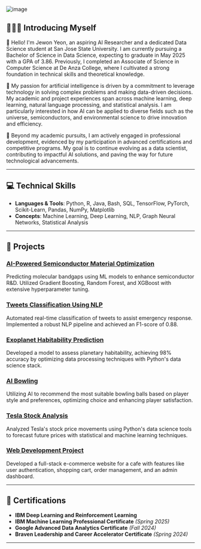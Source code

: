 ![image](https://github.com/user-attachments/assets/e77d3ec8-5bdd-4032-b649-751840d42eb2)

## 🙋🏻‍♀️ Introducing Myself

👋 Hello! I'm Jewon Yeon, an aspiring AI Researcher and a dedicated Data Science student at San Jose State University. I am currently pursuing a Bachelor of Science in Data Science, expecting to graduate in May 2025 with a GPA of 3.86. Previously, I completed an Associate of Science in Computer Science at De Anza College, where I cultivated a strong foundation in technical skills and theoretical knowledge.

🚀 My passion for artificial intelligence is driven by a commitment to leverage technology in solving complex problems and making data-driven decisions. My academic and project experiences span across machine learning, deep learning, natural language processing, and statistical analysis. I am particularly interested in how AI can be applied to diverse fields such as the universe, semiconductors, and environmental science to drive innovation and efficiency.

🌱 Beyond my academic pursuits, I am actively engaged in professional development, evidenced by my participation in advanced certifications and competitive programs. My goal is to continue evolving as a data scientist, contributing to impactful AI solutions, and paving the way for future technological advancements.

---

## 💻 Technical Skills

- **Languages & Tools**: Python, R, Java, Bash, SQL, TensorFlow, PyTorch, Scikit-Learn, Pandas, NumPy, Matplotlib
- **Concepts**: Machine Learning, Deep Learning, NLP, Graph Neural Networks, Statistical Analysis

---

## 🌟 Projects

### [AI-Powered Semiconductor Material Optimization](https://github.com/yeon971105/AI-Powered-Semiconductor-Material-Optimization)
Predicting molecular bandgaps using ML models to enhance semiconductor R&D. Utilized Gradient Boosting, Random Forest, and XGBoost with extensive hyperparameter tuning.

### [Tweets Classification Using NLP](https://github.com/yeon971105/Tweets-Classification-Using-NLP)
Automated real-time classification of tweets to assist emergency response. Implemented a robust NLP pipeline and achieved an F1-score of 0.88.

### [Exoplanet Habitability Prediction](https://github.com/yeon971105/Exoplanet-Habitability-Prediction)
Developed a model to assess planetary habitability, achieving 98% accuracy by optimizing data processing techniques with Python's data science stack.

### [AI Bowling](https://github.com/yeon971105/AI_Bowling)
Utilizing AI to recommend the most suitable bowling balls based on player style and preferences, optimizing choice and enhancing player satisfaction.

### [Tesla Stock Analysis](https://github.com/yeon971105/Tesla_Stock)
Analyzed Tesla's stock price movements using Python's data science tools to forecast future prices with statistical and machine learning techniques.

### [Web Development Project](https://github.com/ggmaddr/Ecommerce-SQL)
Developed a full-stack e-commerce website for a cafe with features like user authentication, shopping cart, order management, and an admin dashboard.

---

## 📜 Certifications

- **IBM Deep Learning and Reinforcement Learning**
- **IBM Machine Learning Professional Certificate** *(Spring 2025)*
- **Google Advanced Data Analytics Certificate** *(Fall 2024)*
- **Braven Leadership and Career Accelerator Certificate** *(Spring 2024)*

---

